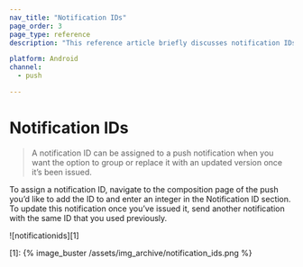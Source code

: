 ```yaml
---
nav_title: "Notification IDs"
page_order: 3
page_type: reference
description: "This reference article briefly discusses notification IDs and how to assign them."

platform: Android
channel:
  - push

---
```


# Notification IDs

> A notification ID can be assigned to a push notification when you want the option to group or replace it with an updated version once it’s been issued.

To assign a notification ID, navigate to the composition page of the push you’d like to add the ID to and enter an integer in the Notification ID section.
To update this notification once you’ve issued it, send another notification with the same ID that you used previously.

![notificationids][1]

[1]: {% image_buster /assets/img_archive/notification_ids.png %}
